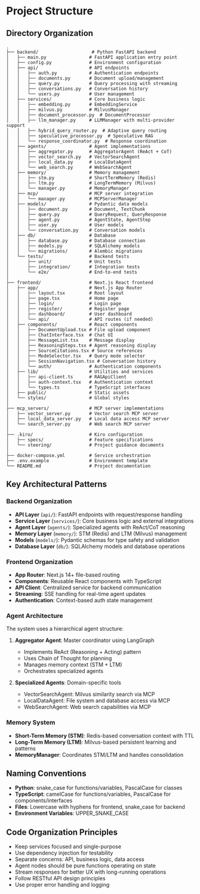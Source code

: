 # Project Structure

## Directory Organization

```
.
├── backend/                    # Python FastAPI backend
│   ├── main.py                # FastAPI application entry point
│   ├── config.py              # Environment configuration
│   ├── api/                   # API endpoints
│   │   ├── auth.py            # Authentication endpoints
│   │   ├── documents.py       # Document upload/management
│   │   ├── query.py           # Query processing with streaming
│   │   ├── conversations.py   # Conversation history
│   │   └── users.py           # User management
│   ├── services/              # Core business logic
│   │   ├── embedding.py       # EmbeddingService
│   │   ├── milvus.py          # MilvusManager
│   │   ├── document_processor.py  # DocumentProcessor
│   │   ├── llm_manager.py     # LLMManager with multi-provider support
│   │   ├── hybrid_query_router.py  # Adaptive query routing
│   │   ├── speculative_processor.py  # Speculative RAG
│   │   └── response_coordinator.py  # Response coordination
│   ├── agents/                # Agent implementations
│   │   ├── aggregator.py      # AggregatorAgent (ReAct + CoT)
│   │   ├── vector_search.py   # VectorSearchAgent
│   │   ├── local_data.py      # LocalDataAgent
│   │   └── web_search.py      # WebSearchAgent
│   ├── memory/                # Memory management
│   │   ├── stm.py             # ShortTermMemory (Redis)
│   │   ├── ltm.py             # LongTermMemory (Milvus)
│   │   └── manager.py         # MemoryManager
│   ├── mcp/                   # MCP server integration
│   │   └── manager.py         # MCPServerManager
│   ├── models/                # Pydantic data models
│   │   ├── document.py        # Document, TextChunk
│   │   ├── query.py           # QueryRequest, QueryResponse
│   │   ├── agent.py           # AgentState, AgentStep
│   │   ├── user.py            # User models
│   │   └── conversation.py    # Conversation models
│   ├── db/                    # Database
│   │   ├── database.py        # Database connection
│   │   ├── models.py          # SQLAlchemy models
│   │   └── migrations/        # Alembic migrations
│   └── tests/                 # Backend tests
│       ├── unit/              # Unit tests
│       ├── integration/       # Integration tests
│       └── e2e/               # End-to-end tests
│
├── frontend/                  # Next.js React frontend
│   ├── app/                   # Next.js App Router
│   │   ├── layout.tsx         # Root layout
│   │   ├── page.tsx           # Home page
│   │   ├── login/             # Login page
│   │   ├── register/          # Register page
│   │   ├── dashboard/         # User dashboard
│   │   └── api/               # API routes (if needed)
│   ├── components/            # React components
│   │   ├── DocumentUpload.tsx # File upload component
│   │   ├── ChatInterface.tsx  # Chat UI
│   │   ├── MessageList.tsx    # Message display
│   │   ├── ReasoningSteps.tsx # Agent reasoning display
│   │   ├── SourceCitations.tsx # Source references
│   │   ├── ModeSelector.tsx   # Query mode selector
│   │   ├── SessionNavigation.tsx # Conversation history
│   │   └── auth/              # Authentication components
│   ├── lib/                   # Utilities and services
│   │   ├── api-client.ts      # RAGApiClient
│   │   ├── auth-context.tsx   # Authentication context
│   │   └── types.ts           # TypeScript interfaces
│   ├── public/                # Static assets
│   └── styles/                # Global styles
│
├── mcp_servers/               # MCP server implementations
│   ├── vector_server.py       # Vector search MCP server
│   ├── local_data_server.py   # Local data access MCP server
│   └── search_server.py       # Web search MCP server
│
├── .kiro/                     # Kiro configuration
│   ├── specs/                 # Feature specifications
│   └── steering/              # Project guidance documents
│
├── docker-compose.yml         # Service orchestration
├── .env.example               # Environment template
└── README.md                  # Project documentation
```

## Key Architectural Patterns

### Backend Organization

- **API Layer** (`api/`): FastAPI endpoints with request/response handling
- **Service Layer** (`services/`): Core business logic and external integrations
- **Agent Layer** (`agents/`): Specialized agents with ReAct/CoT reasoning
- **Memory Layer** (`memory/`): STM (Redis) and LTM (Milvus) management
- **Models** (`models/`): Pydantic schemas for type safety and validation
- **Database Layer** (`db/`): SQLAlchemy models and database operations

### Frontend Organization

- **App Router**: Next.js 14+ file-based routing
- **Components**: Reusable React components with TypeScript
- **API Client**: Centralized service for backend communication
- **Streaming**: SSE handling for real-time agent updates
- **Authentication**: Context-based auth state management

### Agent Architecture

The system uses a hierarchical agent structure:

1. **Aggregator Agent**: Master coordinator using LangGraph
   - Implements ReAct (Reasoning + Acting) pattern
   - Uses Chain of Thought for planning
   - Manages memory context (STM + LTM)
   - Orchestrates specialized agents

2. **Specialized Agents**: Domain-specific tools
   - VectorSearchAgent: Milvus similarity search via MCP
   - LocalDataAgent: File system and database access via MCP
   - WebSearchAgent: Web search capabilities via MCP

### Memory System

- **Short-Term Memory (STM)**: Redis-based conversation context with TTL
- **Long-Term Memory (LTM)**: Milvus-based persistent learning and patterns
- **MemoryManager**: Coordinates STM/LTM and handles consolidation

## Naming Conventions

- **Python**: snake_case for functions/variables, PascalCase for classes
- **TypeScript**: camelCase for functions/variables, PascalCase for components/interfaces
- **Files**: Lowercase with hyphens for frontend, snake_case for backend
- **Environment Variables**: UPPER_SNAKE_CASE

## Code Organization Principles

- Keep services focused and single-purpose
- Use dependency injection for testability
- Separate concerns: API, business logic, data access
- Agent nodes should be pure functions operating on state
- Stream responses for better UX with long-running operations
- Follow RESTful API design principles
- Use proper error handling and logging
